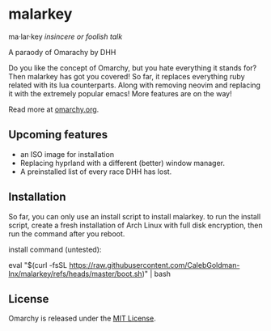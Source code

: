 # malarkey
ma·​lar·​key
*insincere or foolish talk*

A paraody of Omarachy by DHH

Do you like the concept of Omarchy, but you hate everything it stands for? 
Then malarkey has got you covered! So far, it replaces everything ruby related 
with its lua counterparts. Along with removing neovim and replacing it with the 
extremely popular emacs! More features are on the way!



Read more at [omarchy.org](https://omarchy.org).

## Upcoming features
* an ISO image for installation
* Replacing hyprland with a different (better) window manager.
* A preinstalled list of every race DHH has lost.

## Installation
So far, you can only use an install script to install malarkey.
to run the install script, create a fresh installation of Arch Linux with full
disk encryption, then run the command after you reboot. 

install command (untested):

eval "$(curl -fsSL https://raw.githubusercontent.com/CalebGoldman-lnx/malarkey/refs/heads/master/boot.sh)" | bash


## License

Omarchy is released under the [MIT License](https://opensource.org/licenses/MIT).

